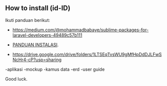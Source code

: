 ## How to install (id-ID)

Ikuti panduan berikut:

- https://medium.com/@mohammadbabaye/sublime-packages-for-laravel-developers-49489c57b111

- [PANDUAN INSTALASI](https://docs.google.com/document/d/14bqthOaHkT-ri46XXXBuiUh2pSuka7uDNxn1BQlrZXM/edit?usp=sharing).
- https://drive.google.com/drive/folders/1LTSEqTvsWU9gMfHpDdDJLFwSNcHr4-cP?usp=sharing


-aplikasi
-mockup
-kamus data
-erd
-user guide

Good luck.
